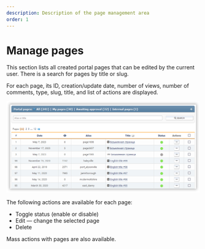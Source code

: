 ```yaml
---
description: Description of the page management area
order: 1
---
```


# Manage pages

This section lists all created portal pages that can be edited by the current user. There is a search for pages by title or slug.

For each page, its ID, creation/update date, number of views, number of comments, type, slug, title, and list of actions are displayed.

![Manage pages](manage_pages.png)

The following actions are available for each page:

- Toggle status (enable or disable)
- Edit — change the selected page
- Delete

Mass actions with pages are also available.

